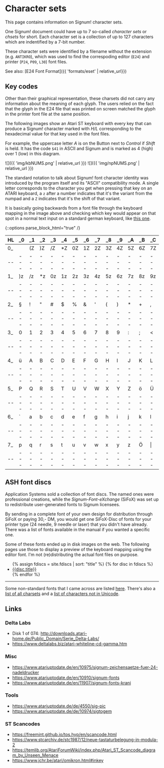 # Character sets

This page contains information on Signum! character sets.

One Signum! document could have up to 7 so-called *character sets*
or *chsets* for short. Each character set is a collection of up to
127 characters which are indentified by a 7-bit number.

These character sets were identified by a filename without the
extension (e.g. `ANTIKRO`), which was used to find the correspoding
editor (`E24`) and printer (`P24`, `P09`, `L30`) font files.

See also: [E24 Font Format]({{ 'formats/eset' | relative_url}})

## Key codes

Other than their graphical representation, these charsets did not
carry any information about the meaning of each glyph. The users
relied on the fact that the glyph in the E24 file that was
printed on screen matched the glyph in the printer font file at
the same position.

The following images show an Atari ST keyboard with every key
that can produce a Signum! character marked with *H/L* corresponding
to the hexadecimal value for that key used in the font files.

For example, the uppercase letter *A* is on the Button next to *Control*
if *Shift* is held. It has the code `$41` in ASCII and Signum and is
marked as 4 (high) over 1 (low) in this diagram.

![]({{ 'img/kbNUMS.png' | relative_url }})
![]({{ 'img/npNUMS.png' | relative_url }})

<!--See also: [Font Mappings](font-mappings.html)-->

The standard notation to talk about Signum! font character identity
was introduced by the program itself and its "ASCII" compatibility mode.
A single letter corresponds to the character you get when pressing
that key on an ATARI keyboard, a `z` after a number indicates that
it's the variant from the numpad and a `Z` indicates that it's the
shift of that variant.

It is basically going backwards from a font file through the
keyboard mapping in the image above and checking which key would
appear on that spot in a normal text input on a standard german
keyboard, like [this one](https://commons.wikimedia.org/wiki/File:Atari_1040_STE.jpg).

{::options parse_block_html="true" /}
<div class="table-responsive keytable">

|HL|_0 |_1 |_2 |_3 |_4 |_5 |_6 |_7 |_8 |_9 |_A |_B |_C |_D |_E |_F |
|--|---|---|---|---|---|---|---|---|---|---|---|---|---|---|---|---|
|0_|   | (Z| )Z| /Z| *Z| 0Z| 1Z| 2Z| 3Z| 4Z| 5Z| 6Z| 7Z| 8Z| 9Z| (z|
|--|---|---|---|---|---|---|---|---|---|---|---|---|---|---|---|---|
|1_| )z| /z| *z| 0z| 1z| 2z| 3z| 4z| 5z| 6z| 7z| 8z| 9z| +z| -z| .z|
|--|---|---|---|---|---|---|---|---|---|---|---|---|---|---|---|---|
|2_| § | ! | " | # | $ | % | & | ' | ( | ) | * | + | , | - | . | / |
|--|---|---|---|---|---|---|---|---|---|---|---|---|---|---|---|---|
|3_| 0 | 1 | 2 | 3 | 4 | 5 | 6 | 7 | 8 | 9 | : | ; | < | = | > | ? |
|--|---|---|---|---|---|---|---|---|---|---|---|---|---|---|---|---|
|4_| ü | A | B | C | D | E | F | G | H | I | J | K | L | M | N | O |
|--|---|---|---|---|---|---|---|---|---|---|---|---|---|---|---|---|
|5_| P | Q | R | S | T | U | V | W | X | Y | Z | ö | Ü | ä | ^ | _ |
|--|---|---|---|---|---|---|---|---|---|---|---|---|---|---|---|---|
|6_| ` | a | b | c | d | e | f | g | h | i | j | k | l | m | n | o |
|--|---|---|---|---|---|---|---|---|---|---|---|---|---|---|---|---|
|7_| p | q | r | s | t | u | v | w | x | y | z | Ö |\| | Ä | ~ | ß |
|--|---|---|---|---|---|---|---|---|---|---|---|---|---|---|---|---|

</div>

## ASH font discs

Application Systems sold a collection of font discs. The named ones were
professional creations, while the *Signum-Font-eXchange* (SiFoX) was set
up to redistribute user-generated fonts to Signum licensees.

By sending in a complete font of your own design for distribution through
SiFoX or paying 30,- DM, you would get one SiFoX-Disc of fonts for your
printer type (24 needle, 9 needle or laser) that you didn't have already.
There was a list of fonts available in the manual if you wanted a specific
one.

Some of these fonts ended up in disk images on the web. The following
pages use those to display a preview of the keyboard mapping using the
editor font. I'm not (re)distributing the actual font files on purpose.

<ul>
{% assign fdiscs = site.fdiscs | sort: "title" %}
{% for disc in fdiscs %}
<li><a href="{{ disc.url | relative_url }}">{{disc.title}}</a></li>
{% endfor %}
</ul>

---

Some non-standard fonts that I came across are listed [here](other). There's
also a [list of all charsets](all) and a [list of characters not in Unicode](missing).

## Links

### Delta Labs

- Disk 1 of 074: <http://downloads.atari-home.de/Public_Domain/Serie_Delta-Labs/>
- <https://www.deltalabs.biz/atari-whiteline-cd-gamma.htm>

### Misc

- <https://www.atariuptodate.de/en/10975/signum-zeichensaetze-fuer-24-nadeldrucker>
- <https://www.atariuptodate.de/en/10910/signum-fonts>
- <https://www.atariuptodate.de/en/11907/signum-fonts-krani>

### Tools

- <https://www.atariuptodate.de/de/4550/sig-pic>
- <https://www.atariuptodate.de/de/10974/sigtogem>

### ST Scancodes

- <https://freemint.github.io/tos.hyp/en/scancode.html>
- <https://www.stcarchiv.de/stc1987/12/neue-tastaturbelegung-in-modula-2>
- <https://temlib.org/AtariForumWiki/index.php/Atari_ST_Scancode_diagram_by_Unseen_Menace>
- <https://www.jchr.be/atari/omikron.html#inkey>